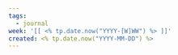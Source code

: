 ```yaml
---
tags:
  - journal
week: '[[ <% tp.date.now("YYYY-[W]WW") %> ]]'
created: <% tp.date.now("YYYY-MM-DD") %>
---
```

